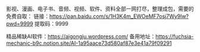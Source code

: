 影视、漫画、电子书、音频、视频、软件、资料全部一网打尽，整理成包，需要的免费自取：
链接：https://pan.baidu.com/s/1H3K4m_EWOeMF7osj7Wy9lw?pwd=9999
提取码：9999


精品稀缺AI软件：https://aigongju.wordpress.com/
备用地址：https://fuchsia-mechanic-b9c.notion.site/AI-1a95aace73d580af87e3e41a79f09291
